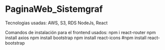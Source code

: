 # PaginaWeb_Sistemgraf
Tecnologias usadas:
    AWS,
    S3,
    RDS
    NodeJs,
    React

Comandos de instalación para el frontend usados:
    npm i react-router
    npm install axios
    npm install bootstrap
    npm install react-icons
    #npm install react-bootstrap

    
